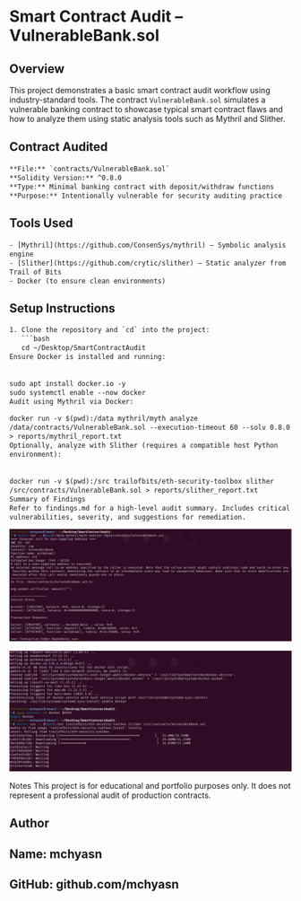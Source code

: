 # Smart Contract Audit – VulnerableBank.sol

## Overview

This project demonstrates a basic smart contract audit workflow using industry-standard tools. The contract `VulnerableBank.sol` simulates a vulnerable banking contract to showcase typical smart contract flaws and how to analyze them using static analysis tools such as Mythril and Slither.


## Contract Audited
```
**File:** `contracts/VulnerableBank.sol`  
**Solidity Version:** ^0.8.0  
**Type:** Minimal banking contract with deposit/withdraw functions  
**Purpose:** Intentionally vulnerable for security auditing practice

```

## Tools Used
```
- [Mythril](https://github.com/ConsenSys/mythril) – Symbolic analysis engine
- [Slither](https://github.com/crytic/slither) – Static analyzer from Trail of Bits
- Docker (to ensure clean environments)
```
## Setup Instructions
```
1. Clone the repository and `cd` into the project:
   ```bash
   cd ~/Desktop/SmartContractAudit
Ensure Docker is installed and running:


sudo apt install docker.io -y
sudo systemctl enable --now docker
Audit using Mythril via Docker:

```

```
docker run -v $(pwd):/data mythril/myth analyze /data/contracts/VulnerableBank.sol --execution-timeout 60 --solv 0.8.0 > reports/mythril_report.txt
Optionally, analyze with Slither (requires a compatible host Python environment):


docker run -v $(pwd):/src trailofbits/eth-security-toolbox slither /src/contracts/VulnerableBank.sol > reports/slither_report.txt
Summary of Findings
Refer to findings.md for a high-level audit summary. Includes critical vulnerabilities, severity, and suggestions for remediation.
```
![Smart Contract Security Audit](https://raw.githubusercontent.com/mchyasn/cyber-Projs-beginner-to-advanced/main/IntermediateProjects/SmartContractAudit/screenshots/1.png)

![Smart Contract Security Audit](https://raw.githubusercontent.com/mchyasn/cyber-Projs-beginner-to-advanced/main/IntermediateProjects/SmartContractAudit/screenshots/0.png)

Notes
This project is for educational and portfolio purposes only. It does not represent a professional audit of production contracts.

## Author
## Name: mchyasn

## GitHub: github.com/mchyasn


